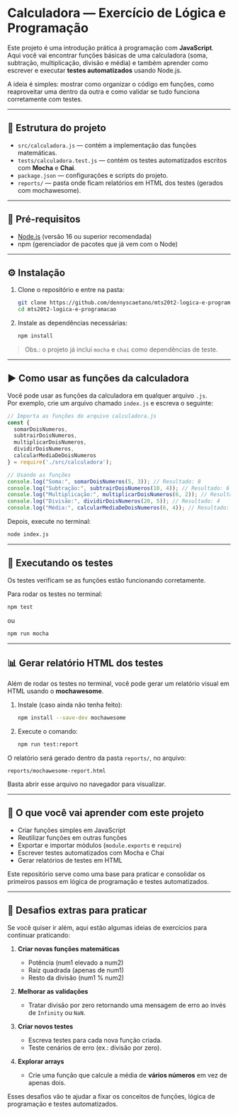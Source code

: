 # Calculadora — Exercício de Lógica e Programação

Este projeto é uma introdução prática à programação com **JavaScript**.  
Aqui você vai encontrar funções básicas de uma calculadora (soma, subtração, multiplicação, divisão e média) e também aprender como escrever e executar **testes automatizados** usando Node.js.

A ideia é simples: mostrar como organizar o código em funções, como reaproveitar uma dentro da outra e como validar se tudo funciona corretamente com testes.

---

## 📂 Estrutura do projeto

- `src/calculadora.js` — contém a implementação das funções matemáticas.
- `tests/calculadora.test.js` — contém os testes automatizados escritos com **Mocha** e **Chai**.
- `package.json` — configurações e scripts do projeto.
- `reports/` — pasta onde ficam relatórios em HTML dos testes (gerados com mochawesome).

---

## 🚀 Pré-requisitos

- [Node.js](https://nodejs.org) (versão 16 ou superior recomendada)
- npm (gerenciador de pacotes que já vem com o Node)

---

## ⚙️ Instalação

1. Clone o repositório e entre na pasta:

   ```bash
   git clone https://github.com/dennyscaetano/mts20t2-logica-e-programacao.git
   cd mts20t2-logica-e-programacao
   ```

2. Instale as dependências necessárias:

   ```bash
   npm install
   ```

> Obs.: o projeto já inclui `mocha` e `chai` como dependências de teste.

---

## ▶️ Como usar as funções da calculadora

Você pode usar as funções da calculadora em qualquer arquivo `.js`.  
Por exemplo, crie um arquivo chamado `index.js` e escreva o seguinte:

```javascript
// Importa as funções do arquivo calculadora.js
const {
  somarDoisNumeros,
  subtrairDoisNumeros,
  multiplicarDoisNumeros,
  dividirDoisNumeros,
  calcularMediaDeDoisNumeros
} = require('./src/calculadora');

// Usando as funções
console.log("Soma:", somarDoisNumeros(5, 3)); // Resultado: 8
console.log("Subtração:", subtrairDoisNumeros(10, 4)); // Resultado: 6
console.log("Multiplicação:", multiplicarDoisNumeros(6, 2)); // Resultado: 12
console.log("Divisão:", dividirDoisNumeros(20, 5)); // Resultado: 4
console.log("Média:", calcularMediaDeDoisNumeros(6, 4)); // Resultado: 5
```

Depois, execute no terminal:

```bash
node index.js
```

---

## 🧪 Executando os testes

Os testes verificam se as funções estão funcionando corretamente.

Para rodar os testes no terminal:

```bash
npm test
```

ou

```bash
npm run mocha
```

---

## 📊 Gerar relatório HTML dos testes

Além de rodar os testes no terminal, você pode gerar um relatório visual em HTML usando o **mochawesome**.

1. Instale (caso ainda não tenha feito):

   ```bash
   npm install --save-dev mochawesome
   ```

2. Execute o comando:

   ```bash
   npm run test:report
   ```

O relatório será gerado dentro da pasta `reports/`, no arquivo:

```
reports/mochawesome-report.html
```

Basta abrir esse arquivo no navegador para visualizar.

---

## 📝 O que você vai aprender com este projeto

- Criar funções simples em JavaScript
- Reutilizar funções em outras funções
- Exportar e importar módulos (`module.exports` e `require`)
- Escrever testes automatizados com Mocha e Chai
- Gerar relatórios de testes em HTML

Este repositório serve como uma base para praticar e consolidar os primeiros passos em lógica de programação e testes automatizados.

---

## 🎯 Desafios extras para praticar

Se você quiser ir além, aqui estão algumas ideias de exercícios para continuar praticando:

1. **Criar novas funções matemáticas**
   - Potência (num1 elevado a num2)
   - Raiz quadrada (apenas de num1)
   - Resto da divisão (num1 % num2)

2. **Melhorar as validações**
   - Tratar divisão por zero retornando uma mensagem de erro ao invés de `Infinity` ou `NaN`.

3. **Criar novos testes**
   - Escreva testes para cada nova função criada.
   - Teste cenários de erro (ex.: divisão por zero).

4. **Explorar arrays**
   - Crie uma função que calcule a média de **vários números** em vez de apenas dois.

Esses desafios vão te ajudar a fixar os conceitos de funções, lógica de programação e testes automatizados.
